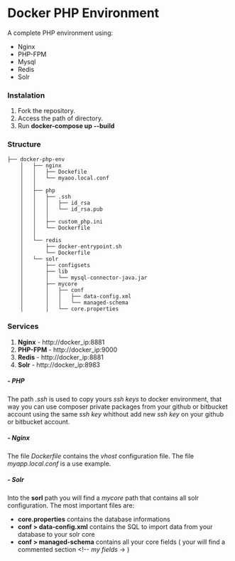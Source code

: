 # Docker PHP Environment
A complete PHP environment using:

- Nginx
- PHP-FPM
- Mysql
- Redis
- Solr

### Instalation

1. Fork the repository.
2. Access the path of directory.
3. Run **docker-compose up --build**

### Structure

```
├── docker-php-env
    │   ├── nginx
    │   │   ├── Dockefile
    │   │   └── myaoo.local.conf
    │   │
    │   ├── php
    │   │   ├── .ssh
    │   │   │   ├── id_rsa
    │   │   │   └── id_rsa.pub
    │   │   │
    │   │   ├── custom_php.ini
    │   │   └── Dockerfile
    │   │ 
    │   └── redis
    │       ├── docker-entrypoint.sh
    │       └── Dockerfile      
    │   └── solr
    │       ├── configsets
    │       ├── lib
    │       │   └── mysql-connector-java.jar
    │       ├── mycore
    │       │   ├── conf
    │       │   │   ├── data-config.xml
    │       │   │   └── managed-schema
    │       │   └── core.properties
```

### Services

1. **Nginx** - http://docker_ip:8881
2. **PHP-FPM** - http://docker_ip:9000
3. **Redis** - http://docker_ip:8881
4. **Solr** - http://docker_ip:8983

##### - PHP
The path *.ssh* is used to copy yours *ssh keys* to docker environment, that way you can use composer private packages from your github or bitbucket account using the same *ssh key* whithout add new *ssh key* on your github or bitbucket account.

##### - Nginx
The file *Dockerfile* contains the *vhost* configuration file.
The file *myapp.local.conf* is a use example.

##### - Solr
Into the **sorl** path you will find a *mycore* path that contains all solr configuration.
The most important files are:
- **core.properties** contains the database informations
- **conf > data-config.xml** contains the SQL to import data from your database to your solr core
- **conf > managed-schema** contains all your core fields ( your will find a commented section <!-- *my fields* -> )
